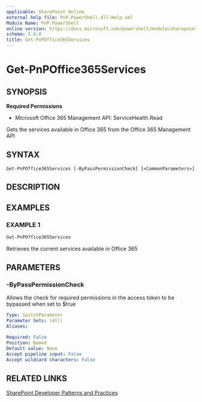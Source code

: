 ```yaml
---
applicable: SharePoint Online
external help file: PnP.PowerShell.dll-Help.xml
Module Name: PnP.PowerShell
online version: https://docs.microsoft.com/powershell/module/sharepoint-pnp/get-pnpoffice365services
schema: 2.0.0
title: Get-PnPOffice365Services
---
```


# Get-PnPOffice365Services

## SYNOPSIS

**Required Permissions**

  * Microsoft Office 365 Management API: ServiceHealth.Read

Gets the services available in Office 365 from the Office 365 Management API

## SYNTAX

```
Get-PnPOffice365Services [-ByPassPermissionCheck] [<CommonParameters>]
```

## DESCRIPTION

## EXAMPLES

### EXAMPLE 1
```powershell
Get-PnPOffice365Services
```

Retrieves the current services available in Office 365

## PARAMETERS

### -ByPassPermissionCheck
Allows the check for required permissions in the access token to be bypassed when set to $true

```yaml
Type: SwitchParameter
Parameter Sets: (All)
Aliases:

Required: False
Position: Named
Default value: None
Accept pipeline input: False
Accept wildcard characters: False
```

## RELATED LINKS

[SharePoint Developer Patterns and Practices](https://aka.ms/sppnp)